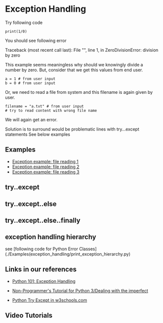 # Exception Handling


Try following code


	print(1/0)


You should see following error

Traceback (most recent call last):
  File "<stdin>", line 1, in <module>
ZeroDivisionError: division by zero


This example seems meaningless why should we knowingly divide a number by zero.
But, consider that we get this values from end user.


	a = 1 # from user input
	b = 0 # from user input


Or, we need to read a file from system and this filename is again given by user.



	filename = "a.txt" # from user input
	# try to read content with wrong file name


We will again get an error.


Solution is to surround would be problematic lines with try...except statements
See below examples

## Examples

- [Exception example: file reading 1](Examples/exception_handling/exception_example3_file1.py)
- [Exception example: file reading 2](Examples/exception_handling/exception_example3_file2.py)
- [Exception example: file reading 3](Examples/exception_handling/exception_example3_file3.py)



## try..except


## try..except..else


## try..except..else..finally


## exception handling hierarchy

see [following code for Python Error Classes](./Examples(exception_handling/print_exception_hierarchy.py)


## Links in our references

- [Python 101: Exception Handling](https://python101.pythonlibrary.org/chapter7_exception_handling.html)

- [Non-Programmer's Tutorial for Python 3/Dealing with the imperfect](https://en.wikibooks.org/wiki/Non-Programmer%27s_Tutorial_for_Python_3/Dealing_with_the_imperfect)

- [Python Try Except in w3schools.com](https://www.w3schools.com/python/python_try_except.asp)


## Video Tutorials



